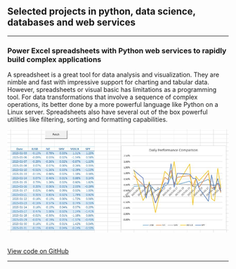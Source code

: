 ## Selected projects in python, data science, databases and web services 

---

### Power Excel spreadsheets with Python web services to rapidly build complex applications  
A spreadsheet is a great tool for data analysis and visualization. They are nimble and fast with impressive support for charting and tabular data. However, spreadsheets or visual basic has limitations as a programming tool. For data transformations that involve a sequence of complex operations, its better done by a more powerful language like Python on a Linux server. Spreadsheets also have several out of the box powerful utilities like filtering, sorting and formatting capabilities.

<img src="images/excel_ws_demo1.jpg?raw=true"/>  
<a href="#"><img src="https://img.shields.io/badge/Python-white?logo=Python" alt="" /></a>
<a href="#"><img src="https://img.shields.io/badge/FastAPI-white?logo=fastapi" alt="" /></a>  
  
  
<a href="https://github.com/dibs3741/excel-demo-ws">View code on GitHub</a>  

---


